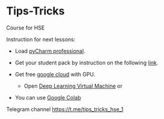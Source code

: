 # Tips-Tricks
Course for HSE 

Instruction for next lessons:
* Load [pyCharm professional](https://www.jetbrains.com/shop/eform/students).

* Get your student pack by instruction on the following
[link](https://help.github.com/en/github/teaching-and-learning-with-github-education/applying-for-a-student-developer-pack).

* Get free [google cloud](https://cloud.google.com/gpu/) with GPU.
    - Open [Deep Learning Virtual Machine](https://console.cloud.google.com/getting-started?filter=category:compute&filter=solution-type:vm&id=8857b4a3-f60f-40b2-9b32-22b4428fd256&subtask=details&subtaskValue=click-to-deploy-images%2Fdeeplearning&project=glassy-bonsai-265614&subtaskIndex=3)
or 
* You can use [Google Colab](https://colab.research.google.com/notebooks/welcome.ipynb) 

Telegram channel https://t.me/tips_tricks_hse_1
